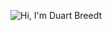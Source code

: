 ![Hi, I'm Duart Breedt](./assets/cover.png)
<!-- 
### Snooping are we? Well while you're here you can find more information about me 🙃

🐨 Software Developer

🐨 BSc CS (Hons) from UP

🐨 Photographer/videographer

🐨 Chasm of silly facts

See https://github.com/braydoncoyer for inspiration
https://daily.dev/blog/creating-a-killer-github-profile-readme-part-1
TODO: Tags
TODO: Pinned repos
TODO: Skills
TODO: Office quotes

- <h5><a href="https://www.instagram.com/duartbreedt/">📷 INSTAGRAM 📷</a></h5>
- <h5><a href="mailto:duartbreedt@gmail.com">📧 EMAIL 📧</a></h5> -->
